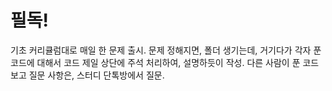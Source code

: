 # 필독!
기초 커리큘럼대로 매일 한 문제 출시.
문제 정해지면, 폴더 생기는데, 거기다가 각자 푼 코드에 대해서 코드 제일 상단에 주석 처리하여, 설명하듯이 작성.
다른 사람이 푼 코드 보고 질문 사항은, 스터디 단톡방에서 질문.
# 
